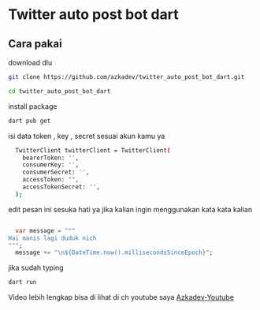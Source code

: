 # Twitter auto post bot dart



## Cara pakai
download dlu
```bash
git clone https://github.com/azkadev/twitter_auto_post_bot_dart.git
```

```bash
cd twitter_auto_post_bot_dart
```

install package

```bash
dart pub get
```

isi data token , key ,  secret sesuai akun kamu ya
```bash
  TwitterClient twitterClient = TwitterClient(
    bearerToken: '',
    consumerKey: '',
    consumerSecret: '',
    accessToken: "",
    accessTokenSecret: '',
  );
```

edit pesan ini sesuka hati ya jika kalian ingin menggunakan kata kata kalian
```dart

  var message = """
Hai manis lagi duduk nich
""";
  message += "\n${DateTime.now().millisecondsSinceEpoch}";
```

jika sudah typing


```bash
dart run
```


Video lebih lengkap bisa di lihat di ch youtube saya [Azkadev-Youtube](https://youtu.be/xKwzN-XaTXQ)
